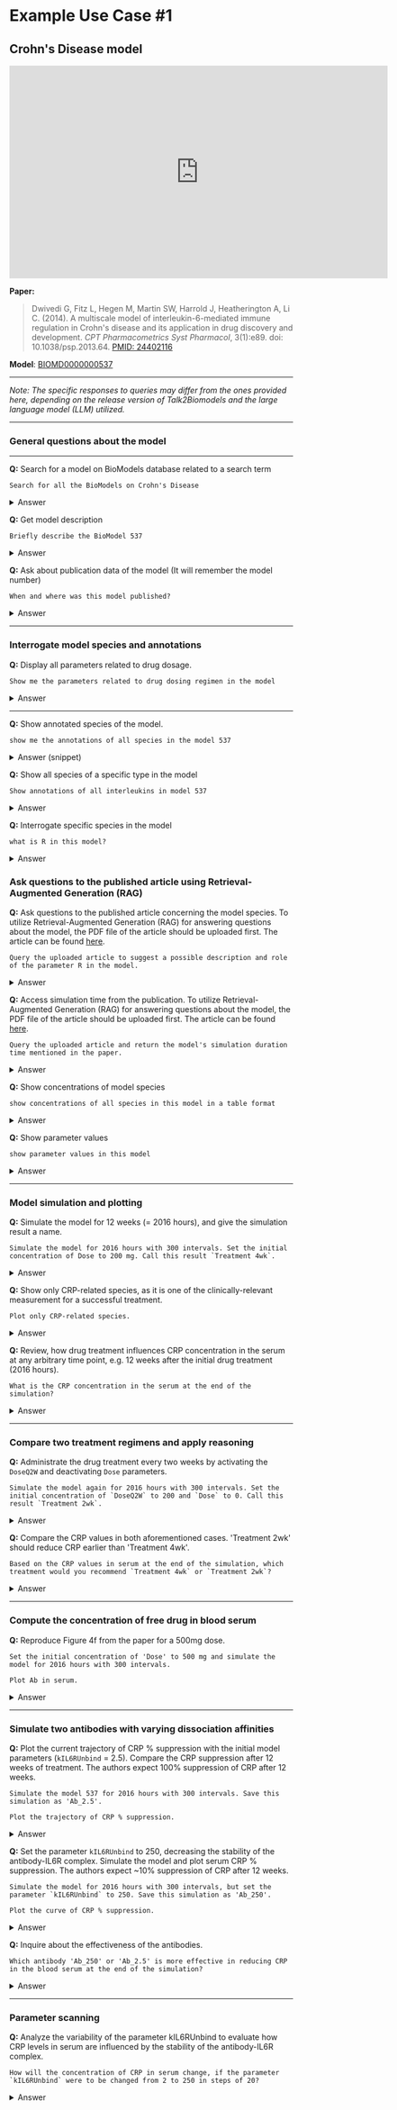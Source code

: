 # Example Use Case #1
## Crohn's Disease model

<iframe width="672" height="378" src="https://www.youtube.com/embed/Mp9quRxtE10" frameborder="0" allowfullscreen></iframe>

**Paper:**
> Dwivedi G, Fitz L, Hegen M, Martin SW, Harrold J, Heatherington A, Li C. (2014). A multiscale model of interleukin-6-mediated immune regulation in Crohn's disease and its application in drug discovery and development. *CPT Pharmacometrics Syst Pharmacol*, 3(1):e89. doi: 10.1038/psp.2013.64. [PMID: 24402116](https://pubmed.ncbi.nlm.nih.gov/24402116/)

**Model**: [BIOMD0000000537](https://www.ebi.ac.uk/biomodels/BIOMD0000000537)

<hr>

<i>Note: The specific responses to queries may differ from the ones provided here, depending on the release version of Talk2Biomodels and the large language model (LLM) utilized.</i>

<hr>

### General questions about the model

<hr>

**Q:** Search for a model on BioModels database related to a search term <br>

```
Search for all the BioModels on Crohn's Disease
```

<details>
<summary>Answer</summary>

<table>
<thead>
<tr>
<th>#</th>
<th>BioModel ID</th>
<th>BioModel Name</th>
<th>Format</th>
<th>Submission Date</th>
</tr>
</thead>
<tbody>
<tr>
<td>1</td>
<td>BIOMD0000000535</td>
<td>Dwivedi2014 - Crohns IL6 Disease model - Anti-IL6 Antibody</td>
<td>SBML</td>
<td>2014-08-04</td>
</tr>
<tr>
<td>2</td>
<td>BIOMD0000000536</td>
<td>Dwivedi2014 - Crohns IL6 Disease model - sgp130 activity</td>
<td>SBML</td>
<td>2014-08-04</td>
</tr>
<tr>
<td>3</td>
<td>BIOMD0000000537</td>
<td>Dwivedi2014 - Crohns IL6 Disease model - Anti-IL6R Antibody</td>
<td>SBML</td>
<td>2014-08-04</td>
</tr>
</tbody>
</table>
</details>


**Q:** Get model description <br>

```
Briefly describe the BioModel 537
```

<details>
<summary>Answer</summary>

<h3>Description:</h3>
<p>This model consists of four interconnected models that explore different aspects of Crohn's disease related to Interleukin-6 (IL-6) inhibition. The models include:</p>

<ul>
<li>Healthy Volunteer model</li>
<li>Crohn's Disease - IL-6 Antibody</li>
<li>Crohn's Disease - sgp130FC</li>
<li>Crohn's Disease - IL-6Ra Antibody</li>
</ul>

<p>The primary focus is on simulating the differential activity of various ligands on IL-6 signaling, which impacts the activity of Signal Transducer and Activator of Transcription 3 (STAT3) and the production of the biomarker C-Reactive Protein (CRP).</p>

<p>The model is detailed in the article titled <i>A multiscale model of interleukin-6-mediated immune regulation in Crohn's disease and its application in drug discovery and development</i>, published in CPT Pharmacometrics & Systems Pharmacology in 2014.</p>

<p>This model is hosted on the BioModels Database and can be identified by the ID BIOMD0000000537.</p>

</details>

**Q:** Ask about publication data of the model (It will remember the model number) <br>

```
When and where was this model published?
```

<details>
<summary>Answer</summary>

<h3>Publication Information</h3>
<p>The model was published in the article titled "A multiscale model of interleukin-6-mediated immune regulation in Crohn's disease and its application in drug discovery and development."</p>

<h4>Publication Details:</h4>
<ul>
  <li><strong>Authors:</strong> Dwivedi G, Fitz L, Hegen M, Martin SW, Harrold J, Heatherington A, Li C.</li>
  <li><strong>Journal:</strong> CPT Pharmacometrics & Systems Pharmacology</li>
  <li><strong>Publication Date:</strong> 2014</li>
  <li><strong>Volume:</strong> 3</li>
  <li><strong>Article Identifier:</strong> e89</li>
  <li><strong>Link to Article:</strong> PubMed</li>
</ul>

<p>This study discusses the development of a multiscale systems model for understanding IL-6-mediated immune regulation in Crohn's disease and its implications for drug discovery.</p>
</details>

<hr>

### Interrogate model species and annotations


**Q:** Display all parameters related to drug dosage. <br>

```
Show me the parameters related to drug dosing regimen in the model
```

<details>
<summary>Answer</summary>

<p>The parameters related to the drug dosing regimen in the BioModel 537 include:</p>

<ul>
  <li><strong>Dose:</strong> The amount of drug administered in a single dose.</li>
  <li><strong>DoseQ2W:</strong> The dosage administered every two weeks.</li>
  <li><strong>Initial for Dose:</strong> Initial concentration for the standard dose.</li>
  <li><strong>Initial for DoseQ2W:</strong> Initial concentration for the dosage administered every two weeks.</li>
  <li><strong>infusionTime:</strong> The duration of the drug infusion.</li>
</ul>

<p>These parameters are crucial for defining how the drug is administered over time and help in modeling the effects of different dosing schedules on the pharmacokinetics and pharmacodynamics of the drug.</p>

</details>
<hr>

**Q:** Show annotated species of the model. <br>

```
show me the annotations of all species in the model 537
```

<details>
<summary>Answer (snippet)</summary>
<img src="../figures/C1_q4.2.png" width="600"/>
</details>

**Q:** Show all species of a specific type in the model <br>

```
Show annotations of all interleukins in model 537
```

<details>
<summary>Answer</summary>
<img src="../figures/C1_q4.3.png" width="600"/>
</details>

**Q:** Interrogate specific species in the model <br>

```
what is R in this model?
```

<details>
<summary>Answer</summary>
<img src="../figures/C1_q4.4.png" width="600"/>
</details>

### Ask questions to the published article using Retrieval-Augmented Generation (RAG)

 **Q:** Ask questions to the published article concerning the model species. To utilize Retrieval-Augmented Generation (RAG) for answering questions about the model, the PDF file of the article should be uploaded first.
 The article can be found [here](https://ascpt.onlinelibrary.wiley.com/doi/epdf/10.1038/psp.2013.64).


```
Query the uploaded article to suggest a possible description and role of the parameter R in the model.
```

<details>
<summary>Answer</summary>

<p>The parameter R in the model is associated with the dynamics of IL-6 signaling in the context of Crohn's disease. While the specific role of R is not explicitly detailed in the provided excerpts, it can be inferred that R is likely involved in the regulation of receptor interactions or signaling pathways related to IL-6.</p>

<h4>Possible Description and Role of Parameter R:</h4>
<p><strong>Description:</strong> R may represent a receptor or a regulatory component in the IL-6 signaling pathway, potentially influencing the binding and activity of IL-6 or its receptors (such as IL-6Rα).</p>
<p><strong>Role:</strong> The parameter R could play a critical role in modulating the effects of IL-6 signaling, particularly in how the immune system responds to IL-6 in the context of Crohn's disease. It may affect the concentration of downstream signaling molecules or biomarkers, such as C-Reactive Protein (CRP), which is a key indicator of inflammation in this disease.</p>

<p>In summary, while the exact function of R is not explicitly stated, it is likely integral to the signaling dynamics of IL-6 and its impact on immune regulation in Crohn's disease. Further details from the model or additional context from the article may provide more specific insights into its role.</p>


</details>

**Q:** Access simulation time from the publication. To utilize Retrieval-Augmented Generation (RAG) for answering questions about the model, the PDF file of the article should be uploaded first. The article can be found [here](https://ascpt.onlinelibrary.wiley.com/doi/epdf/10.1038/psp.2013.64).

```
Query the uploaded article and return the model's simulation duration time mentioned in the paper.
```

<details>
<summary>Answer</summary>

<p>The model in the paper simulates the pharmacological effects over a duration of <strong>12 weeks</strong>. This is indicated in the context of intravenous drug administration at 4-week intervals, where the effects on biomarkers such as serum CRP are assessed throughout this period.</p>

</details>



**Q:** Show concentrations of model species <br>

```
show concentrations of all species in this model in a table format

```

<details>
<summary>Answer</summary>

<table>
<tr><th>Species Name</th><th>Compartment</th><th>Initial Concentration (nmol/l)</th></tr>
<tr><td>IL6{serum}</td><td>Serum</td><td>0.0004356</td></tr>
<tr><td>sgp130{serum}</td><td>Serum</td><td>3.9</td></tr>
<tr><td>sR_IL6_sgp130{serum}</td><td>Serum</td><td>0.0874</td></tr>
<tr><td>CRP{serum}</td><td>Serum</td><td>221.064</td></tr>
<tr><td>sR{serum}</td><td>Serum</td><td>4.2535</td></tr>
<tr><td>sR_IL6{serum}</td><td>Serum</td><td>0.0011</td></tr>
<tr><td>Ab{serum}</td><td>Serum</td><td>2.3818e-29</td></tr>
<tr><td>Ab_sR{serum}</td><td>Serum</td><td>6.1044e-26</td></tr>
<tr><td>Ab_sR_IL6{serum}</td><td>Serum</td><td>-7.4133e-29</td></tr>
<tr><td>CRP Suppression (%)</td><td>Serum</td><td>-0.0</td></tr>
<tr><td>CRP (% of baseline)</td><td>Serum</td><td>100.0</td></tr>
<tr><td>gp130{liver}</td><td>Liver</td><td>0.3889</td></tr>
<tr><td>R_IL6_gp130{liver}</td><td>Liver</td><td>6.5994e-05</td></tr>
<tr><td>sR_IL6{liver}</td><td>Liver</td><td>0.0009762</td></tr>
<tr><td>R</td><td>Liver</td><td>0.4382</td></tr>
<tr><td>IL6{liver}</td><td>Liver</td><td>0.0007257</td></tr>
<tr><td>R_IL6</td><td>Liver</td><td>1.6004e-05</td></tr>
<tr><td>Ractive{liver}</td><td>Liver</td><td>0.7654</td></tr>
<tr><td>STAT3{liver}</td><td>Liver</td><td>0.7775</td></tr>
<tr><td>pSTAT3{liver}</td><td>Liver</td><td>9.2225</td></tr>
<tr><td>CRP{liver}</td><td>Liver</td><td>158.325</td></tr>
<tr><td>sR{liver}</td><td>Liver</td><td>6.0870</td></tr>
<tr><td>CRPExtracellular</td><td>-</td><td>409.775</td></tr>
<tr><td>sgp130{liver}</td><td>Liver</td><td>5.5897</td></tr>
<tr><td>sR_IL6_sgp130{liver}</td><td>Liver</td><td>0.1163</td></tr>
<tr><td>Ab_sR{liver}</td><td>Liver</td><td>8.6162e-26</td></tr>
<tr><td>Ab{liver}</td><td>Liver</td><td>2.2002e-29</td></tr>
<tr><td>Ab_R</td><td>-</td><td>2.0337e-27</td></tr>
<tr><td>Ab_sR_IL6{liver}</td><td>Liver</td><td>-3.0779e-29</td></tr>
<tr><td>sR_IL6{gut}</td><td>Gut</td><td>0.0013</td></tr>
<tr><td>gp130{gut}</td><td>Gut</td><td>0.3750</td></tr>
<tr><td>R_IL6_gp130{gut}</td><td>Gut</td><td>8.4489e-05</td></tr>
<tr><td>Ractive{gut}</td><td>Gut</td><td>0.9803</td></tr>
<tr><td>STAT3{gut}</td><td>Gut</td><td>0.6106</td></tr>
<tr><td>pSTAT3{gut}</td><td>Gut</td><td>9.3894</td></tr>
<tr><td>geneProduct</td><td>Gut</td><td>159.803</td></tr>
<tr><td>sR{gut}</td><td>Gut</td><td>6.0641</td></tr>
<tr><td>IL6{gut}</td><td>Gut</td><td>0.0093</td></tr>
<tr><td>sgp130{gut}</td><td>Gut</td><td>5.5697</td></tr>
<tr><td>sR_IL6_sgp130{gut}</td><td>Gut</td><td>0.1363</td></tr>
<tr><td>Ab{gut}</td><td>Gut</td><td>2.1588e-29</td></tr>
<tr><td>Ab_sR{gut}</td><td>Gut</td><td>2.6206e-26</td></tr>
<tr><td>Ab_sR_IL6{gut}</td><td>Gut</td><td>-1.2092e-28</td></tr>
<tr><td>Ab{peripheral}</td><td>Peripheral</td><td>1.6792e-29</td></tr>
</table>

</details>

**Q:** Show parameter values <br>

```
show parameter values in this model
```

<details>
<summary>Answer</summary>
<table>
<tr><th>Parameter Name</th><th>Initial Value</th><th>Unit</th></tr>
<tr><td>Values[kRLOn]</td><td>0.384</td><td></td></tr>
<tr><td>Values[kRLOff]</td><td>1.92</td><td></td></tr>
<tr><td>Values[kgp130On]</td><td>20.52</td><td></td></tr>
<tr><td>Values[kgp130Off]</td><td>1.026</td><td></td></tr>
<tr><td>Values[kRAct]</td><td>155.0</td><td></td></tr>
<tr><td>Values[kRint]</td><td>1.96</td><td></td></tr>
<tr><td>Values[kRsynth]</td><td>0.0685</td><td></td></tr>
<tr><td>Values[kRintBasal]</td><td>0.1561</td><td></td></tr>
<tr><td>Values[ksynthIL6]</td><td>0.0063</td><td></td></tr>
<tr><td>Values[kdegIL6]</td><td>34.82</td><td></td></tr>
<tr><td>Values[kdegCRP]</td><td>0.36</td><td></td></tr>
<tr><td>Values[KmSTATDephos]</td><td>5.34</td><td></td></tr>
<tr><td>Values[VmSTATDephos]</td><td>0.62</td><td></td></tr>
<tr><td>Values[VmRDephos]</td><td>0.525</td><td></td></tr>
<tr><td>Values[KmRDephos]</td><td>155.3</td><td></td></tr>
<tr><td>Values[kcatSTATPhos]</td><td>145.0</td><td></td></tr>
<tr><td>Values[KmSTATPhos]</td><td>219.0</td><td></td></tr>
<tr><td>Values[KmProtSynth]</td><td>10.0</td><td></td></tr>
<tr><td>Values[VmProtSynth]</td><td>330.0</td><td></td></tr>
<tr><td>Values[kCRPSecretion]</td><td>0.5</td><td></td></tr>
<tr><td>Values[ksynthCRP]</td><td>0.42</td><td></td></tr>
<tr><td>Values[ksynthsR]</td><td>0.1</td><td></td></tr>
<tr><td>Values[kdegsR]</td><td>0.3</td><td></td></tr>
<tr><td>Values[ksynthsgp130]</td><td>3.9</td><td></td></tr>
<tr><td>Values[kdegsgp130]</td><td>1.0</td><td></td></tr>
<tr><td>Values[ksynthIL6Gut]</td><td>0.036</td><td></td></tr>
<tr><td>Values[kdegIL6Gut]</td><td>1.0</td><td></td></tr>
<tr><td>Values[kdistTissueToSerum]</td><td>0.8473</td><td></td></tr>
<tr><td>Values[kdistSerumToTissue]</td><td>1.2125</td><td></td></tr>
<tr><td>Values[kRShedding]</td><td>0.0054</td><td></td></tr>
<tr><td>Values[kintActiveR]</td><td>0.01</td><td></td></tr>
<tr><td>Values[kIL6RBind]</td><td>1000.0</td><td></td></tr>
<tr><td>Values[kIL6RUnbind]</td><td>2.5</td><td></td></tr>
<tr><td>Values[infusionTime]</td><td>1.0</td><td></td></tr>
<tr><td>Values[kAbSerumToLiver]</td><td>0.0208</td><td></td></tr>
<tr><td>Values[kAbLiverToSerum]</td><td>0.0208</td><td></td></tr>
<tr><td>Values[kAbSerumToGut]</td><td>0.0104</td><td></td></tr>
<tr><td>Values[kAbGutToSerum]</td><td>0.0208</td><td></td></tr>
<tr><td>Values[VSerum]</td><td>2.88</td><td></td></tr>
<tr><td>Values[VLiver]</td><td>2.88</td><td></td></tr>
<tr><td>Values[VGut]</td><td>1.44</td><td></td></tr>
<tr><td>Values[VPeriph]</td><td>0.576</td><td></td></tr>
<tr><td>Values[QSerumLiver]</td><td>0.06</td><td></td></tr>
<tr><td>Values[QSerumGut]</td><td>0.03</td><td></td></tr>
<tr><td>Values[QSerumPeriph]</td><td>0.001</td><td></td></tr>
<tr><td>Values[kAbSerumToPeriph]</td><td>0.000347</td><td></td></tr>
<tr><td>Values[kAbPeriphToSerum]</td><td>0.001736</td><td></td></tr>
<tr><td>Values[kdegAb]</td><td>0.0018</td><td></td></tr>
<tr><td>Values[Dose]</td><td>300.0</td><td></td></tr>
<tr><td>Values[DoseQ2W]</td><td>0.0</td><td></td></tr>
<tr><td>Values[Initial for CRP]</td><td>221.0637</td><td></td></tr>
<tr><td>Values[Initial for DoseQ2W]</td><td>0.0</td><td></td></tr>
<tr><td>Values[Initial for Dose]</td><td>300.0</td><td></td></tr>
</table>

</details>

<hr>



### Model simulation and plotting

**Q:** Simulate the model for 12 weeks (= 2016 hours), and give the simulation result a name. <br>

```
Simulate the model for 2016 hours with 300 intervals. Set the initial concentration of Dose to 200 mg. Call this result `Treatment 4wk`.
```

<details>
<summary>Answer</summary>

<h3>Figure:</h3>
<img src="../figures/C1_q5.png" width="600"/>


<h3>Table:</h3>
<table>
  <tr>
    <th>Time</th>
    <th>sR{serum}</th>
    <th>sgp130{serum}</th>
    <th>R_IL6_gp130{liver}</th>
    <th>IL6{serum}</th>
    <th>Ab{serum}</th>
    <th>R</th>
    <th>...</th>
  </tr>
  <tr>
    <td>0.0</td>
    <td>4.253507</td>
    <td>3.900000</td>
    <td>6.599359e-05</td>
    <td>0.000436</td>
    <td>2.381820e-29</td>
    <td>0.438236</td>
    <td>...</td>
  </tr>
  <tr>
    <td>1.0</td>
    <td>0.000031</td>
    <td>3.901765</td>
    <td>6.420660e-05</td>
    <td>0.000638</td>
    <td>6.753452e+02</td>
    <td>0.000178</td>
    <td>...</td>
  </tr>
  <tr>
    <td>2.0</td>
    <td>0.000037</td>
    <td>3.905215</td>
    <td>6.248857e-05</td>
    <td>0.000739</td>
    <td>6.522828e+02</td>
    <td>0.000070</td>
    <td>...</td>
  </tr>
  <tr>
    <td>3.0</td>
    <td>0.000043</td>
    <td>3.907882</td>
    <td>6.013415e-05</td>
    <td>0.000756</td>
    <td>6.303828e+02</td>
    <td>0.000049</td>
    <td>...</td>
  </tr>
  <tr>
    <td>4.0</td>
    <td>0.000049</td>
    <td>3.909825</td>
    <td>5.762284e-05</td>
    <td>0.000755</td>
    <td>6.095828e+02</td>
    <td>0.000039</td>
    <td>...</td>
  </tr>
  <tr>
    <td>...</td>
    <td>...</td>
    <td>...</td>
    <td>...</td>
    <td>...</td>
    <td>...</td>
    <td>...</td>
    <td>...</td>
  </tr>
</table>
</details>

**Q:** Show only CRP-related species, as it is one of the clinically-relevant measurement for a successful treatment. <br>

```
Plot only CRP-related species.
```

<details>
<summary>Answer</summary>

<h3>Figure:</h3>
<img src="../figures/C1_q6.png" width="600"/>
</details>

**Q:** Review, how drug treatment influences CRP concentration in the serum at any arbitrary time point, e.g. 12 weeks after the initial drug treatment (2016 hours). <br>

```
What is the CRP concentration in the serum at the end of the simulation?
```

<details>
<summary>Answer</summary>

<p>The CRP concentration in the serum at the end of the simulation is approximately <strong>220.52 nmol</strong>.</p>

</details>

<hr>

### Compare two treatment regimens and apply reasoning


**Q:** Administrate the drug treatment every two weeks by activating the `DoseQ2W` and deactivating `Dose` parameters. <br>


```
Simulate the model again for 2016 hours with 300 intervals. Set the initial concentration of `DoseQ2W` to 200 and `Dose` to 0. Call this result `Treatment 2wk`.
```
<details>
<summary>Answer</summary>
<img src="../figures/C1_q8.png" width="600"/>

</details>

**Q:** Compare the CRP values in both aforementioned cases. 'Treatment 2wk' should reduce CRP earlier than 'Treatment 4wk'. <br>

```
Based on the CRP values in serum at the end of the simulation, which treatment would you recommend `Treatment 4wk` or `Treatment 2wk`?
```

<details>
<summary>Answer</summary>

<p>At the end of the simulations, the CRP concentrations in the serum are as follows:</p>

<ul>
  <li><strong>Treatment 4wk:</strong> Approximately 220.52 nmol</li>
  <li><strong>Treatment 2wk:</strong> Approximately 1.457 nmol</li>
</ul>

<p>Based on these values, I would recommend <strong>Treatment 2wk</strong>, as it results in a significantly lower CRP concentration in the serum compared to Treatment 4wk. A lower CRP concentration indicates better suppression of inflammation. If you have any further questions or need additional insights, feel free to ask!</p>

</details>

<hr>

### Compute the concentration of free drug in blood serum


**Q:** Reproduce Figure 4f from the paper for a 500mg dose. <br>

```
Set the initial concentration of 'Dose' to 500 mg and simulate the model for 2016 hours with 300 intervals.
```
```
Plot Ab in serum.
```


<details>
<summary>Answer</summary>

<h3>Figure:</h3>
<img src="../figures/C1_q10.png" width="600"/>

</details>

<hr>

### Simulate two antibodies with varying dissociation affinities

**Q:** Plot the current trajectory of CRP % suppression with the initial model parameters (`kIL6RUnbind` = 2.5). Compare the CRP suppression after 12 weeks of treatment. The authors expect 100% suppression of CRP after 12 weeks. <br>

```
Simulate the model 537 for 2016 hours with 300 intervals. Save this simulation as 'Ab_2.5'.
```
```
Plot the trajectory of CRP % suppression.
```


<details>
<summary>Answer</summary>

<img src="../figures/C1_q11.png" width="600"/>

</details>


**Q:** Set the parameter `kIL6RUnbind` to 250, decreasing the stability of the antibody-IL6R complex. Simulate the model and plot serum CRP % suppression. The authors expect ~10% suppression of CRP after 12 weeks. <br>

```
Simulate the model for 2016 hours with 300 intervals, but set the parameter `kIL6RUnbind` to 250. Save this simulation as 'Ab_250'.
```
```
Plot the curve of CRP % suppression.
```

<details>
<summary>Answer</summary>

<img src="../figures/C1_q12.png" width="600"/>

</details>



**Q:** Inquire about the effectiveness of the antibodies. <br>

```
Which antibody 'Ab_250' or 'Ab_2.5' is more effective in reducing CRP in the blood serum at the end of the simulation?
```

<details>
<summary>Answer</summary>
<p>At the end of the simulation:</p>
<ul>
  <li>Ab_250 resulted in a final CRP level of approximately 219.77 nmol.</li>
  <li>Ab_2.5 resulted in a final CRP level of approximately 2.27 nmol.</li>
</ul>

<p>Based on this data, Ab_2.5 is more effective in reducing CRP in the blood serum at the end of the simulation. If you have any further questions or need additional analysis, feel free to ask!</p>
</details>

<hr>

### Parameter scanning
**Q:** Analyze the variability of the parameter kIL6RUnbind to evaluate how CRP levels in serum are influenced by the stability of the antibody-IL6R complex. <br>

```
How will the concentration of CRP in serum change, if the parameter `kIL6RUnbind` were to be changed from 2 to 250 in steps of 20?
```

<details>
<summary>Answer</summary>
<img src="../figures/C1_q14.png" width="600"/>
</details>
